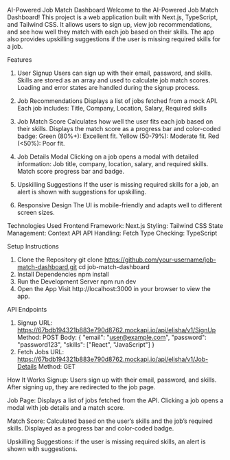 AI-Powered Job Match Dashboard
Welcome to the AI-Powered Job Match Dashboard! This project is a web application built with Next.js, TypeScript, and Tailwind CSS. It allows users to sign up, view job recommendations, and see how well they match with each job based on their skills. The app also provides upskilling suggestions if the user is missing required skills for a job.

Features
1. User Signup
Users can sign up with their email, password, and skills.
Skills are stored as an array and used to calculate job match scores.
Loading and error states are handled during the signup process.

2. Job Recommendations
Displays a list of jobs fetched from a mock API.
Each job includes: Title, Company, Location, Salary, Required skills

3. Job Match Score
Calculates how well the user fits each job based on their skills.
Displays the match score as a progress bar and color-coded badge:
Green (80%+): Excellent fit.
Yellow (50-79%): Moderate fit.
Red (<50%): Poor fit.

4. Job Details Modal
Clicking on a job opens a modal with detailed information:
Job title, company, location, salary, and required skills.
Match score progress bar and badge.

5. Upskilling Suggestions
If the user is missing required skills for a job, an alert is shown with suggestions for upskilling.

6. Responsive Design
The UI is mobile-friendly and adapts well to different screen sizes.

Technologies Used
Frontend Framework: Next.js
Styling: Tailwind CSS
State Management: Context API
API Handling: Fetch
Type Checking: TypeScript

Setup Instructions
1. Clone the Repository
git clone https://github.com/your-username/job-match-dashboard.git
cd job-match-dashboard
2. Install Dependencies
npm install
3. Run the Development Server
npm run dev
4. Open the App
Visit http://localhost:3000 in your browser to view the app.

API Endpoints
1. Signup
URL: https://67bdb194321b883e790d8762.mockapi.io/api/elisha/v1/SignUp
Method: POST
Body:
{
  "email": "user@example.com",
  "password": "password123",
  "skills": ["React", "JavaScript"]
}
2. Fetch Jobs
URL: https://67bdb194321b883e790d8762.mockapi.io/api/elisha/v1/Job-Details
Method: GET

How It Works
Signup:
Users sign up with their email, password, and skills.
After signing up, they are redirected to the job page.

Job Page:
Displays a list of jobs fetched from the API.
Clicking a job opens a modal with job details and a match score.

Match Score:
Calculated based on the user’s skills and the job’s required skills.
Displayed as a progress bar and color-coded badge.

Upskilling Suggestions:
if the user is missing required skills, an alert is shown with suggestions.

